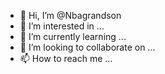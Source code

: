 - 👋 Hi, I’m @Nbagrandson
- 👀 I’m interested in ...
- 🌱 I’m currently learning ...
- 💞️ I’m looking to collaborate on ...
- 📫 How to reach me ...

<!---
Nbagrandson/Nbagrandson is a ✨ special ✨ repository because its `README.md` (this file) appears on your GitHub profile.
You can click the Preview link to take a look at your changes.
--->
